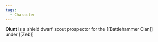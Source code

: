 ```yaml
---
tags:
  - Character
---
```

**Olunt** is a shield dwarf scout prospector for the [[Battlehammer Clan]] under [[Zeb]]